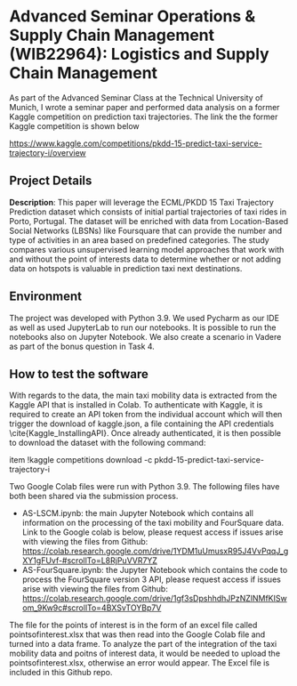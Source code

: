 # Advanced Seminar Operations & Supply Chain Management (WIB22964): Logistics and Supply Chain Management
As part of the Advanced Seminar Class at the Technical University of Munich, I wrote a seminar paper and performed data analysis on a former Kaggle competition on prediction taxi trajectories. The link the the former Kaggle competition is shown below

https://www.kaggle.com/competitions/pkdd-15-predict-taxi-service-trajectory-i/overview

 ## Project Details
 **Description**: This paper will leverage the ECML/PKDD 15 Taxi Trajectory Prediction dataset which consists of initial partial trajectories of taxi rides in Porto, Portugal. The dataset will be enriched with data from Location-Based Social Networks (LBSNs) like Foursquare that can provide the number and type of activities in an area based on predefined categories. The study compares various unsupervised learning model approaches that work with and without the point of interests data to determine whether or not adding data on hotspots is valuable in prediction taxi next destinations.  
 ## Environment
The project was developed with Python 3.9. We used Pycharm as our IDE as well as used JupyterLab to run our notebooks. It is possible to run the notebooks also on Jupyter Notebook. We also create a scenario in Vadere as part of the bonus question in Task 4. 
 ## How to test the software
 With regards to the data, the main taxi mobility data is extracted from the Kaggle API that is installed in Colab. To authenticate with Kaggle, it is required to create an API token from the individual account which will then trigger the download of kaggle.json, a file containing the API credentials \cite{Kaggle_InstallingAPI}. Once already authenticated, it is then possible to download the dataset with the following command: 

item !kaggle competitions download -c pkdd-15-predict-taxi-service-trajectory-i

Two Google Colab files were run with Python 3.9. The following files have both been shared via the submission process. 
* AS-LSCM.ipynb: the main Jupyter Notebook which contains all information on the processing of the taxi mobility and FourSquare data. Link to the Google colab is below, please request access if issues arise with viewing the files from Github:
https://colab.research.google.com/drive/1YDM1uUmusxR95J4VvPqqJ_gXY1gFUvf-#scrollTo=L8RjPuVVR7YZ
* AS-FourSquare.ipynb: the Jupyter Notebook which contains the code to process the FourSquare version 3 API, please request access if issues arise with viewing the files from Github:
https://colab.research.google.com/drive/1gf3sDpshhdhJPzNZlNMfKISwom_9Kw9c#scrollTo=4BXSvTOYBp7V

The file for the points of interest is in the form of an excel file called pointsofinterest.xlsx that was then read into the Google Colab file and turned into a data frame. To analyze the part of the integration of the taxi mobility data and poitns of interest data, it would be needed to upload the pointsofinterest.xlsx, otherwise an error would appear. The Excel file is included in this Github repo. 

